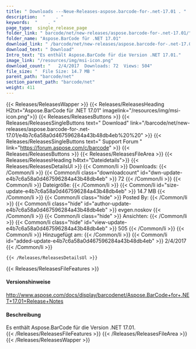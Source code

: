 ```yaml
---
title: " Downloads ---Neue-Releases-aspose.barcode-for-.net-17.01 . "
description:  "    . " 
keywords:  "    . " 
page_type:  single_release_page
folder_link: " barcode/net/new-releases/aspose.barcode-for-.net-17.01/"
folder_name: "Aspose.BarCode für .NET 17.01"
download_link: " /barcode/net/new-releases/aspose.barcode-for-.net-17.01/e4b7c6a58a0d467596284a43b48db4eb"
download_text: " Download"
Intro_text: "Es enthält Aspose.BarCode für die Version .NET 17.01."
image_link: "/resources/img/msi-icon.png"
download_count: "   2/4/2017  Downloads: 72  Views: 504"
file_size: "  File Size: 14.7 MB "
parent_path: "barcode/net"
section_parent_path: "barcode/net"
weight: 411
---
```


{{< Releases/ReleasesWapper >}}
  {{< Releases/ReleasesHeading H2txt="Aspose.BarCode für .NET 17.01" imagelink="/resources/img/msi-icon.png">}}
  {{< Releases/ReleasesButtons >}}
    {{< Releases/ReleasesSingleButtons text=" Download" link="/barcode/net/new-releases/aspose.barcode-for-.net-17.01/e4b7c6a58a0d467596284a43b48db4eb%20%20" >}}
    {{< Releases/ReleasesSingleButtons text=" Support Forum " link="https://forum.aspose.com/c/barcode" >}}
  {{< Releases/ReleasesButtons >}}
  {{< Releases/ReleasesFileArea >}}
    {{< Releases/ReleasesHeading h4txt="Dateidetails">}}
    {{< Releases/ReleasesDetailsUl >}}
            {{< Common/li >}} Downloads: {{< /Common/li >}}
      {{< Common/li class="downloadcount" id="dwn-update-e4b7c6a58a0d467596284a43b48db4eb" >}} 72 {{< /Common/li >}}
      {{< Common/li >}} Dateigröße: {{< /Common/li >}}
      {{< Common/li id="size-update-e4b7c6a58a0d467596284a43b48db4eb" >}} 14.7 MB {{< /Common/li >}} 
      {{< Common/li  class="hide" >}} Posted By: {{< /Common/li >}} 
      {{< Common/li class="hide" id="author-update-e4b7c6a58a0d467596284a43b48db4eb" >}} evgen.noskov {{< /Common/li >}}
      {{< Common/li class="hide" >}} Ansichten: {{< /Common/li >}}
      {{< Common/li class="hide" id="view-update-e4b7c6a58a0d467596284a43b48db4eb" >}} 505 {{< /Common/li >}}
      {{< Common/li >}} Hinzugefügt am: {{< /Common/li >}}
      {{< Common/li id="added-update-e4b7c6a58a0d467596284a43b48db4eb" >}} 2/4/2017 {{< /Common/li >}} 

    {{< /Releases/ReleasesDetailsUl >}}

  {{< Releases/ReleasesFileFeatures >}}
      <h4>Versionshinweise</h4><div><a href="http://www.aspose.com/docs/display/barcodenet/Aspose.BarCode+for+.NET+17.01+Release+Notes">http://www.aspose.com/docs/display/barcodenet/Aspose.BarCode+for+.NET+17.01+Release+Notes</a></div><h4> Beschreibung</h4><div class="HTMLDescription"> Es enthält Aspose.BarCode für die Version .NET 17.01.</div>
  {{< /Releases/ReleasesFileFeatures >}}
 {{< /Releases/ReleasesFileArea >}}
{{< /Releases/ReleasesWapper >}}



